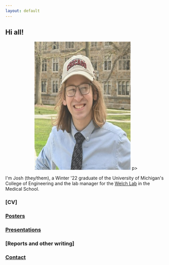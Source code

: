 ```yaml
---
layout: default
---
```

## Hi all!

<p align="center">
    <img src="files/josh.jpg"
         width = 300
         height = 400 />
p>

I'm Josh (they/them), a Winter '22 graduate of the University of Michigan's College of Engineering and the lab manager for the [Welch Lab](https://welch-lab.github.io/) in the Medical School. 

### [CV]

### [Posters](posters.md)

### [Presentations]()

### [Reports and other writing]

### [Contact]()

</div>

